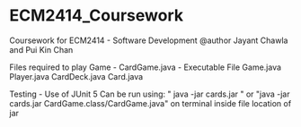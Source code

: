 # ECM2414_Coursework
Coursework for ECM2414 - Software Development
@author Jayant Chawla and Pui Kin Chan

Files required to play Game - 
CardGame.java - Executable File
Game.java 
Player.java
CardDeck.java
Card.java

Testing - 
Use of JUnit 5
Can be run using: " java -jar cards.jar " or "java -jar cards.jar CardGame.class/CardGame.java" 
on terminal inside file location of jar

